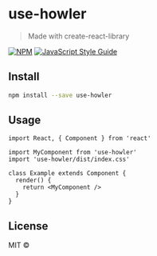 # use-howler

> Made with create-react-library

[![NPM](https://img.shields.io/npm/v/use-howler.svg)](https://www.npmjs.com/package/use-howler) [![JavaScript Style Guide](https://img.shields.io/badge/code_style-standard-brightgreen.svg)](https://standardjs.com)

## Install

```bash
npm install --save use-howler
```

## Usage

```tsx
import React, { Component } from 'react'

import MyComponent from 'use-howler'
import 'use-howler/dist/index.css'

class Example extends Component {
  render() {
    return <MyComponent />
  }
}
```

## License

MIT © [](https://github.com/)
